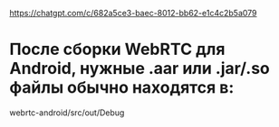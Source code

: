https://chatgpt.com/c/682a5ce3-baec-8012-bb62-e1c4c2b5a079

# После сборки WebRTC для Android, нужные .aar или .jar/.so файлы обычно находятся в:
webrtc-android/src/out/Debug
